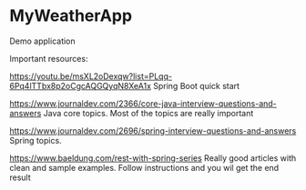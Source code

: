 # MyWeatherApp
Demo application

Important resources:

  https://youtu.be/msXL2oDexqw?list=PLqq-6Pq4lTTbx8p2oCgcAQGQyqN8XeA1x
  Spring Boot quick start
  
  https://www.journaldev.com/2366/core-java-interview-questions-and-answers
  Java core topics. Most of the topics are really important
  
  https://www.journaldev.com/2696/spring-interview-questions-and-answers
  Spring topics.

  https://www.baeldung.com/rest-with-spring-series
  Really good articles with clean and sample examples. Follow instructions and you wil get the end result

  

